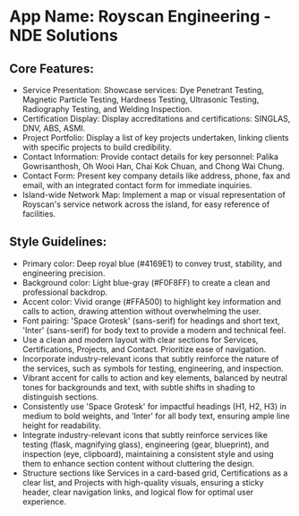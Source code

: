 # **App Name**: Royscan Engineering - NDE Solutions

## Core Features:

- Service Presentation: Showcase services: Dye Penetrant Testing, Magnetic Particle Testing, Hardness Testing, Ultrasonic Testing, Radiography Testing, and Welding Inspection.
- Certification Display: Display accreditations and certifications: SINGLAS, DNV, ABS, ASMI.
- Project Portfolio: Display a list of key projects undertaken, linking clients with specific projects to build credibility.
- Contact Information: Provide contact details for key personnel: Palika Gowrisanthosh, Oh Wooi Han, Chai Kok Chuan, and Chong Wai Chung.
- Contact Form: Present key company details like address, phone, fax and email, with an integrated contact form for immediate inquiries.
- Island-wide Network Map: Implement a map or visual representation of Royscan's service network across the island, for easy reference of facilities.

## Style Guidelines:

- Primary color: Deep royal blue (#4169E1) to convey trust, stability, and engineering precision.
- Background color: Light blue-gray (#F0F8FF) to create a clean and professional backdrop.
- Accent color: Vivid orange (#FFA500) to highlight key information and calls to action, drawing attention without overwhelming the user.
- Font pairing: 'Space Grotesk' (sans-serif) for headings and short text, 'Inter' (sans-serif) for body text to provide a modern and technical feel.
- Use a clean and modern layout with clear sections for Services, Certifications, Projects, and Contact. Prioritize ease of navigation.
- Incorporate industry-relevant icons that subtly reinforce the nature of the services, such as symbols for testing, engineering, and inspection.
- Vibrant accent for calls to action and key elements, balanced by neutral tones for backgrounds and text, with subtle shifts in shading to distinguish sections.
- Consistently use 'Space Grotesk' for impactful headings (H1, H2, H3) in medium to bold weights, and 'Inter' for all body text, ensuring ample line height for readability.
- Integrate industry-relevant icons that subtly reinforce services like testing (flask, magnifying glass), engineering (gear, blueprint), and inspection (eye, clipboard), maintaining a consistent style and using them to enhance section content without cluttering the design.
- Structure sections like Services in a card-based grid, Certifications as a clear list, and Projects with high-quality visuals, ensuring a sticky header, clear navigation links, and logical flow for optimal user experience.